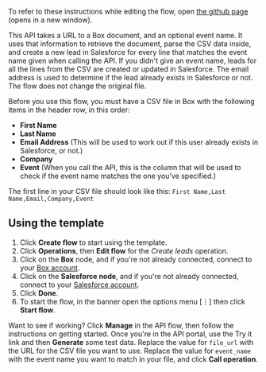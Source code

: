 To refer to these instructions while editing the flow, open [the github page](https://github.com/ot4i/app-connect-templates/blob/master/resources/markdown/API%20to%20create%20leads%20in%20Salesforce%20using%20a%20csv%20file%20from%20Box_instructions.md) (opens in a new window).

This API takes a URL to a Box document, and an optional event name. It uses that information to retrieve the document, parse the CSV data inside, and create a new lead in Salesforce for every line that matches the event name given when calling the API. If you didn't give an event name, leads for all the lines from the CSV are created or updated in Salesforce.  The email address is used to determine if the lead already exists in Salesforce or not. The flow does not change the original file.

Before you use this flow, you must have a CSV file in Box with the following items in the header row, in this order:
* **First Name** 
* **Last Name**
* **Email Address** (This will be used to work out if this user already exists in Salesforce, or not.)
* **Company**
* **Event** (When you call the API, this is the column that will be used to check if the event name matches the one you've specified.)

The first line in your CSV file should look like this:
`First Name,Last Name,Email,Company,Event`

## Using the template

1. Click **Create flow** to start using the template.
1. Click **Operations**, then **Edit flow** for the _Create leads_ operation.
1. Click on the **Box** node, and if you're not already connected, connect to your [Box account](https://developer.ibm.com/integration/docs/app-connect/how-to-guides-for-apps/use-ibm-app-connect-box/).
1. Click on the **Salesforce node**, and if you're not already connected, connect to your [Salesforce account](https://developer.ibm.com/integration/docs/app-connect/how-to-guides-for-apps/use-ibm-app-connect-salesforce/).
1. Click **Done**.
1. To start the flow, in the banner open the options menu [&#8942;] then click **Start flow**.

Want to see if working? Click **Manage** in the API flow, then follow the instructions on getting started. Once you're in the API portal, use the Try it link and then **Generate** some test data. Replace the value for `file_url` with the URL for the CSV file you want to use. Replace the value for `event_name` with the event name you want to match in your file, and click **Call operation**.
